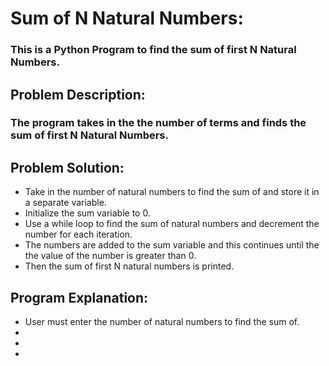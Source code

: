 # Sum of N Natural Numbers:
### This is a Python Program to find the sum of first N Natural Numbers.

## Problem Description: 
### The program takes in the the number of terms and finds the sum of first N Natural Numbers.

## Problem Solution:
- Take in the number of natural numbers to find the sum of and store it in a separate variable.
- Initialize the sum variable to 0.
- Use a while loop to find the sum of natural numbers and decrement the number for each iteration.
- The numbers are added to the sum variable and this continues until the the value of the number is greater than 0.
- Then the sum of first N natural numbers is printed.

## Program Explanation: 
- User must enter the number of natural numbers to find the sum of.
-
-
-

